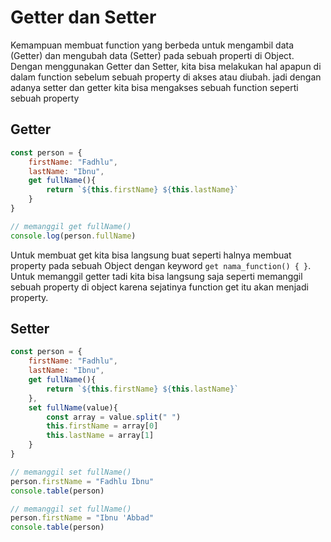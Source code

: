 # Getter dan Setter

Kemampuan membuat function yang berbeda untuk mengambil data (Getter) dan mengubah data (Setter) pada sebuah properti di Object. Dengan menggunakan Getter dan Setter, kita bisa melakukan hal apapun di dalam function sebelum sebuah property di akses atau diubah. jadi dengan adanya setter dan getter kita bisa mengakses sebuah function seperti sebuah property

## Getter

```js
const person = {
    firstName: "Fadhlu",
    lastName: "Ibnu",
    get fullName(){
        return `${this.firstName} ${this.lastName}`
    }
}

// memanggil get fullName()
console.log(person.fullName)
```

Untuk membuat get kita bisa langsung buat seperti halnya membuat property pada sebuah Object dengan keyword `get nama_function() { }`. Untuk memanggil getter tadi kita bisa langsung saja seperti memanggil sebuah property di object karena sejatinya function get itu akan menjadi property.

## Setter

```js
const person = {
    firstName: "Fadhlu",
    lastName: "Ibnu",
    get fullName(){
        return `${this.firstName} ${this.lastName}`
    },
    set fullName(value){
        const array = value.split(" ")
        this.firstName = array[0]
        this.lastName = array[1]
    }
}

// memanggil set fullName()
person.firstName = "Fadhlu Ibnu"
console.table(person)

// memanggil set fullName()
person.firstName = "Ibnu 'Abbad"
console.table(person)
```
